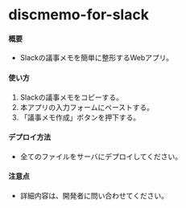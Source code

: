 # discmemo-for-slack

#### 概要
* Slackの議事メモを簡単に整形するWebアプリ。

#### 使い方
1. Slackの議事メモをコピーする。
1. 本アプリの入力フォームにペーストする。
1. 「議事メモ作成」ボタンを押下する。

#### デプロイ方法
* 全てのファイルをサーバにデプロイしてください。

#### 注意点
* 詳細内容は、開発者に問い合わせてください。

